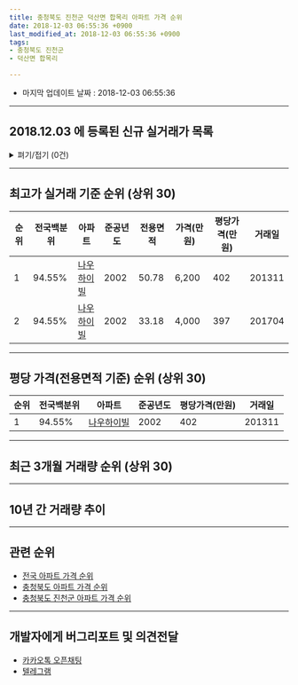 ```yaml
---
title: 충청북도 진천군 덕산면 합목리 아파트 가격 순위
date: 2018-12-03 06:55:36 +0900
last_modified_at: 2018-12-03 06:55:36 +0900
tags:
- 충청북도 진천군
- 덕산면 합목리

---
```


* 마지막 업데이트 날짜 : 2018-12-03 06:55:36

---

## 2018.12.03 에 등록된 신규 실거래가 목록

<details>
<summary>펴기/접기 (0건)</summary>
<div markdown="1">

|아파트|전국백분위|준공년도|전용면적|가격(만원)|평당가격(만원)|거래일|
|---|---|---|---|---|---|---|
|없음|||||||


</div>
</details>

---

## 최고가 실거래 기준 순위 (상위 30)


|순위|전국백분위|아파트|준공년도|전용면적|가격(만원)|평당가격(만원)|거래일|
|---|---|---|---|---|---|---|---|
|1|94.55%|[나우하이빌](https://search.naver.com/search.naver?query=%EC%B6%A9%EC%B2%AD%EB%B6%81%EB%8F%84+%EC%A7%84%EC%B2%9C%EA%B5%B0+%EB%8D%95%EC%82%B0%EB%A9%B4+%ED%95%A9%EB%AA%A9%EB%A6%AC+%EB%82%98%EC%9A%B0%ED%95%98%EC%9D%B4%EB%B9%8C)|2002|50.78|6,200|402|201311|
|2|94.55%|[나우하이빌](https://search.naver.com/search.naver?query=%EC%B6%A9%EC%B2%AD%EB%B6%81%EB%8F%84+%EC%A7%84%EC%B2%9C%EA%B5%B0+%EB%8D%95%EC%82%B0%EB%A9%B4+%ED%95%A9%EB%AA%A9%EB%A6%AC+%EB%82%98%EC%9A%B0%ED%95%98%EC%9D%B4%EB%B9%8C)|2002|33.18|4,000|397|201704|


---

## 평당 가격(전용면적 기준) 순위 (상위 30)


|순위|전국백분위|아파트|준공년도|평당가격(만원)|거래일|
|---|---|---|---|---|---|
|1|94.55%|[나우하이빌](https://search.naver.com/search.naver?query=%EC%B6%A9%EC%B2%AD%EB%B6%81%EB%8F%84+%EC%A7%84%EC%B2%9C%EA%B5%B0+%EB%8D%95%EC%82%B0%EB%A9%B4+%ED%95%A9%EB%AA%A9%EB%A6%AC+%EB%82%98%EC%9A%B0%ED%95%98%EC%9D%B4%EB%B9%8C)|2002|402|201311|


---

## 최근 3개월 거래량 순위 (상위 30)


<div style="width:100%;">
    <canvas id="deal_count_ranking" height="250"></canvas>
</div>


<script>
new Chart(document.getElementById("deal_count_ranking"), {
    type: 'horizontalBar',
    data: {
        labels: ['나우하이빌'],
        datasets: [{
            label: '실거래 수',
            data: [2],
            borderColor: "rgba(255, 0, 128, 1)",
            backgroundColor: "rgba(255, 0, 128, 0.5)",
            fill: false,
        }]
    },
    options: {
        responsive: true,
        title: {
            display: true,
            text: '최근 3개월 거래량 순위'
        },
        tooltips: {
            mode: 'index',
            intersect: false,
            callbacks: {
                title: function(tooltipItems, data) {
                    return "실거래 수:";
                },
                label: function(tooltipItem, data) {
                    return data.labels[tooltipItem.index] + ": " + tooltipItem.xLabel;
                }
            }
        },
        hover: {
            mode: 'nearest',
            intersect: true
        },
        scales: {
            xAxes: [{
                display: true,
                scaleLabel: {
                    display: true,
                    labelString: '실거래 수'
                },
                ticks: {
                    suggestedMin: 0,
                }
            }],
            yAxes: [{
                display: true,
                ticks: {
                    autoSkip: false,
                    callback: function(value, index, values) {
                        if (value.length > 15)
                            return value.substr(0, 13) + "...";
                        else
                            return value;
                    }
                },
                scaleLabel: {
                    display: false,
                }
            }]
        }
    }
});

</script>


---

## 10년 간 거래량 추이


<div style="width:100%;">
    <canvas id="deal_progress" height="250"></canvas>
</div>

<script>
new Chart(document.getElementById("deal_progress"), {
    type: 'line',
    data: {
        labels: ['200812','200901','200902','200903','200904','200905','200906','200907','200908','200909','200910','200911','200912','201001','201002','201003','201004','201005','201006','201007','201008','201009','201010','201011','201012','201101','201102','201103','201104','201105','201106','201107','201108','201109','201110','201111','201112','201201','201202','201203','201204','201205','201206','201207','201208','201209','201210','201211','201212','201301','201302','201303','201304','201305','201306','201307','201308','201309','201310','201311','201312','201401','201402','201403','201404','201405','201406','201407','201408','201409','201410','201411','201412','201501','201502','201503','201504','201505','201506','201507','201508','201509','201510','201511','201512','201601','201602','201603','201604','201605','201606','201607','201608','201609','201610','201611','201612','201701','201702','201703','201704','201705','201706','201707','201708','201709','201710','201711','201712','201801','201802','201803','201804','201805','201806','201807','201808','201809','201810','201811','201812'],
        datasets: [{
            label: '실거래 수',
            pointRadius: 1,
            data: [0, 0, 0, 7, 4, 1, 2, 1, 5, 3, 4, 1, 0, 1, 3, 1, 3, 1, 4, 3, 0, 2, 5, 6, 2, 2, 4, 3, 3, 5, 2, 3, 1, 1, 1, 3, 1, 1, 0, 1, 5, 1, 1, 0, 1, 5, 3, 1, 0, 1, 1, 0, 1, 2, 1, 0, 2, 0, 0, 3, 1, 1, 5, 1, 4, 2, 0, 1, 4, 6, 0, 1, 2, 2, 3, 2, 5, 2, 3, 3, 2, 0, 0, 6, 1, 2, 5, 1, 4, 5, 1, 3, 1, 6, 3, 1, 3, 3, 1, 2, 3, 2, 3, 2, 2, 0, 1, 1, 1, 1, 2, 0, 2, 3, 0, 1, 2, 2, 1, 1, 0],
            borderColor: "rgba(255, 201, 14, 1)",
            backgroundColor: "rgba(255, 201, 14, 0.5)",
            fill: true,
        }]
    },
    options: {
        responsive: true,
        title: {
            display: true,
            text: '10년간 거래량 추이'
        },
        tooltips: {
            mode: 'index',
            intersect: false,
        },
        hover: {
            mode: 'nearest',
            intersect: true
        },
        scales: {
            xAxes: [{
                display: true,
                scaleLabel: {
                    display: true,
                    labelString: '년/월'
                }
            }],
            yAxes: [{
                display: true,
                ticks: {
                    suggestedMin: 0,
                },
                scaleLabel: {
                    display: true,
                    labelString: '실거래 수'
                }
            }]
        }
    }
});

</script>


---

## 관련 순위

- [전국 아파트 가격 순위](https://inasie.github.io/apt-ranking/전국)
- [충청북도 아파트 가격 순위](https://inasie.github.io/apt-ranking/충청북도)
- [충청북도 진천군 아파트 가격 순위](https://inasie.github.io/apt-ranking/충청북도-진천군)


---

## 개발자에게 버그리포트 및 의견전달

- [카카오톡 오픈채팅](https://open.kakao.com/o/gLJUAP4)
- [텔레그램](https://t.me/inasie)


